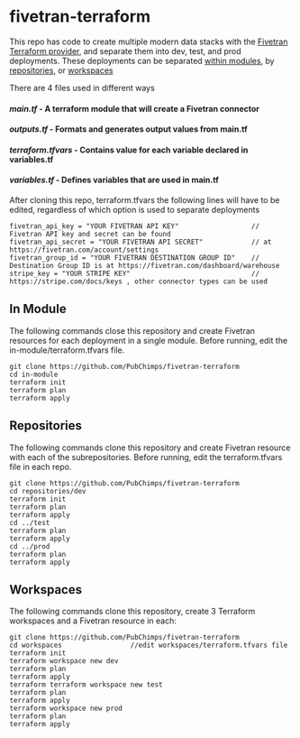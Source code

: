 # fivetran-terraform

This repo has code to create multiple modern data stacks with the [Fivetran Terraform provider](https://registry.terraform.io/providers/fivetran/fivetran/latest), and separate them into dev, test, and prod deployments. These deployments can be separated [within modules](#module), by [repositories](#repo), or [workspaces](#workspaces)

There are 4 files used in different ways 

#### *main.tf* - A terraform module that will create a Fivetran connector 

#### *outputs.tf* - Formats and generates output values from main.tf

#### *terraform.tfvars* - Contains value for each variable declared in variables.tf

#### *variables.tf* - Defines variables that are used in main.tf

After cloning this repo, terraform.tfvars the following lines will have to be edited, regardless of which option is used to separate deployments 

``` 
fivetran_api_key = "YOUR FIVETRAN API KEY"                  // Fivetran API key and secret can be found 
fivetran_api_secret = "YOUR FIVETRAN API SECRET"            // at https://fivetran.com/account/settings
fivetran_group_id = "YOUR FIVETRAN DESTINATION GROUP ID"    // Destination Group ID is at https://fivetran.com/dashboard/warehouse
stripe_key = "YOUR STRIPE KEY"                              // https://stripe.com/docs/keys , other connector types can be used
```

## In Module  <a name="module"></a>
The following commands close this repository and create Fivetran resources for each deployment in a single module. Before running, edit the in-module/terraform.tfvars file.

```
git clone https://github.com/PubChimps/fivetran-terraform
cd in-module        
terraform init
terraform plan
terraform apply
```


## Repositories  <a name="repo"></a>
The following commands clone this repository and create Fivetran resource with each of the subrepositories. Before running, edit the terraform.tfvars file in each repo.
```
git clone https://github.com/PubChimps/fivetran-terraform
cd repositories/dev         
terraform init
terraform plan
terraform apply
cd ../test
terraform plan
terraform apply
cd ../prod
terraform plan
terraform apply
```

## Workspaces  <a name="workspaces"></a>
The following commands clone this repository, create 3 Terraform workspaces and a Fivetran resource in each:

```
git clone https://github.com/PubChimps/fivetran-terraform
cd workspaces                 //edit workspaces/terraform.tfvars file
terraform init
terraform workspace new dev
terraform plan
terraform apply
terraform terraform workspace new test
terraform plan
terraform apply
terraform workspace new prod
terraform plan
terraform apply
```
